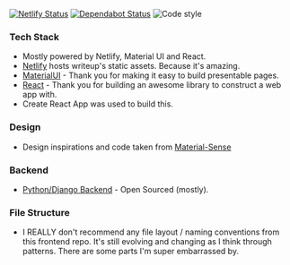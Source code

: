 [![Netlify Status](https://api.netlify.com/api/v1/badges/69debd64-bf21-438d-8cad-aa7e8e96b510/deploy-status)](https://app.netlify.com/sites/brave-shockley-65f3d6/deploys)
[![Dependabot Status](https://api.dependabot.com/badges/status?host=github&repo=jeffshek/writeup-frontend)](https://dependabot.com)
![Code style](https://img.shields.io/badge/code_style-prettier-ff69b4.svg)

### Tech Stack

- Mostly powered by Netlify, Material UI and React.
- [Netlify](www.netlify.com) hosts writeup's static assets. Because it's amazing.
- [MaterialUI](http://material-ui.com/) - Thank you for making it easy to build presentable pages.
- [React](https://reactjs.org/) - Thank you for building an awesome library to construct a web app with.
- Create React App was used to build this.

### Design

- Design inspirations and code taken from [Material-Sense](https://alexanmtz.github.io/material-sense/)

### Backend

- [Python/Django Backend](https://github.com/jeffshek/open) - Open Sourced (mostly).

### File Structure

- I REALLY don't recommend any file layout / naming conventions from this frontend repo. It's still evolving and changing as I think through patterns. There are some parts I'm super embarrassed by.
